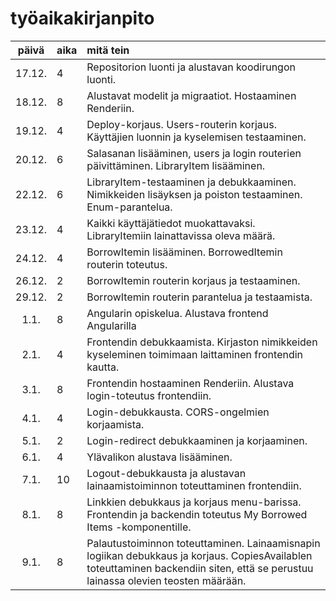 # työaikakirjanpito

| päivä | aika | mitä tein  |
| :----:|:-----| :-----|
| 17.12. | 4  | Repositorion luonti ja alustavan koodirungon luonti. |
| 18.12. | 8    | Alustavat modelit ja migraatiot. Hostaaminen Renderiin. |
| 19.12. | 4    | Deploy-korjaus. Users-routerin korjaus. Käyttäjien luonnin ja kyselemisen testaaminen. |
| 20.12. | 6    | Salasanan lisääminen, users ja login routerien päivittäminen. LibraryItem lisääminen. |
| 22.12. | 6    | LibraryItem-testaaminen ja debukkaaminen. Nimikkeiden lisäyksen ja poiston testaaminen. Enum-parantelua. |
| 23.12. | 4    | Kaikki käyttäjätiedot muokattavaksi. LibraryItemiin lainattavissa oleva määrä. |
| 24.12. | 4    | BorrowItemin lisääminen. BorrowedItemin routerin toteutus. |
| 26.12. | 2    | BorrowItemin routerin korjaus ja testaaminen. |
| 29.12. | 2    | BorrowItemin routerin parantelua ja testaamista. |
| 1.1. | 8  | Angularin opiskelua. Alustava frontend Angularilla |
| 2.1. | 4  | Frontendin debukkaamista. Kirjaston nimikkeiden kyseleminen toimimaan laittaminen frontendin kautta. |
| 3.1. | 8  | Frontendin hostaaminen Renderiin. Alustava login-toteutus frontendiin. |
| 4.1. | 4 | Login-debukkausta. CORS-ongelmien korjaamista. |
| 5.1. | 2 | Login-redirect debukkaaminen ja korjaaminen. |
| 6.1. | 4 | Ylävalikon alustava lisääminen. |
| 7.1. | 10 | Logout-debukkausta ja alustavan lainaamistoiminnon toteuttaminen frontendiin. |
| 8.1. | 8 | Linkkien debukkaus ja korjaus menu-barissa. Frontendin ja backendin toteutus My Borrowed Items -komponentille. |
| 9.1. | 8 | Palautustoiminnon toteuttaminen. Lainaamisnapin logiikan debukkaus ja korjaus. CopiesAvailablen toteuttaminen backendiin siten, että se perustuu lainassa olevien teosten määrään.  |
